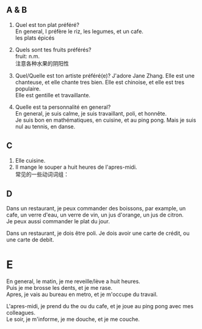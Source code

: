 ## A & B
1. Quel est ton plat préféré?  
En general, I préfère le riz, les legumes, et un cafe.  
les plats épicés  


2. Quels sont tes fruits préférés?  
fruit: n.m.  
注意各种水果的阴阳性  

3. Quel/Quelle est ton artiste préféré(e)? 
J'adore Jane Zhang. Elle est une chanteuse, et elle chante tres bien. Elle est chinoise, et elle est tres populaire.  
Elle est gentille et travaillante.  

4. Quelle est ta personnalité en general?  
En general, je suis calme, je suis travaillant, poli, et honnête.  
Je suis bon en mathématiques, en cuisine, et au ping pong. Mais je suis nul au tennis, en danse.  

## C
1. Elle cuisine.  
2. Il mange le souper a huit heures de l'apres-midi.  
常见的一些动词词组：  


## D
Dans un restaurant, je peux commander des boissons, par example, un cafe, un verre d'eau, un verre de vin, un jus d'orange, un jus de citron.  
Je peux aussi commander le plat du jour.  

Dans un restaurant, je dois être poli. Je dois avoir une carte de crédit, ou une carte de debit. 

# E
En general, le matin, je me reveille/lève a huit heures.  
Puis je me brosse les dents, et je me rase.  
Apres, je vais au bureau en metro, et je m'occupe du travail.  

L'apres-midi, je prend du the ou du cafe, et je joue au ping pong avec mes colleagues.  
Le soir, je m'informe, je me douche, et je me couche. 


